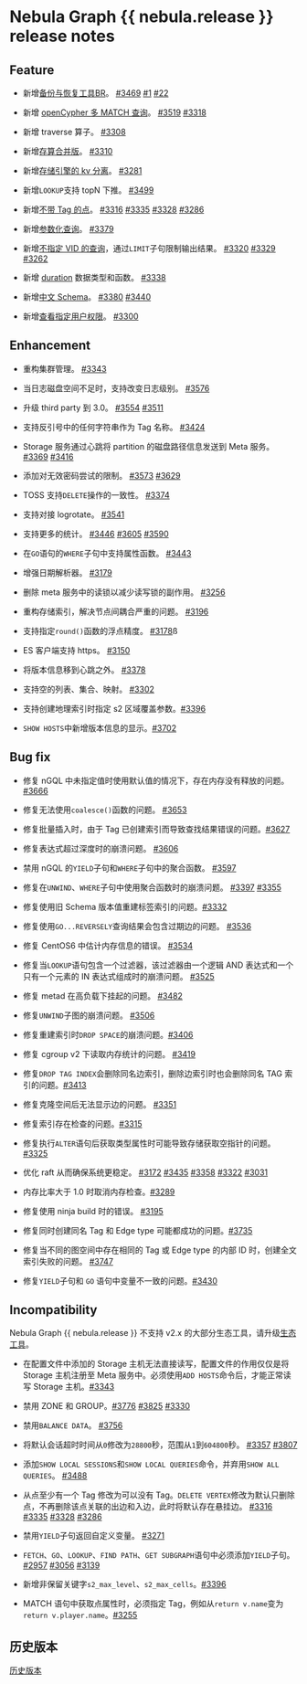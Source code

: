 # Nebula Graph {{ nebula.release }} release notes

## Feature

- 新增[备份与恢复工具BR](../7.data-security/2.backup-restore/1.what-is-br.md)。 [#3469](https://github.com/vesoft-inc/nebula/pull/3469) [#1](https://github.com/vesoft-inc/nebula-agent/pull/1) [#22](https://github.com/vesoft-inc/nebula-br/pull/22)

- 新增 [openCypher 多 MATCH 查询](../3.ngql-guide/7.general-query-statements/2.match.md)。 [#3519](https://github.com/vesoft-inc/nebula/pull/3519) [#3318](https://github.com/vesoft-inc/nebula/pull/3318)

- 新增 traverse 算子。 [#3308](https://github.com/vesoft-inc/nebula/pull/3308)

- 新增[存算合并版](../4.deployment-and-installation/standalone-deployment.md)。 [#3310](https://github.com/vesoft-inc/nebula/pull/3310)

- 新增[存储引擎的 kv 分离](../5.configurations-and-logs/1.configurations/4.storage-config.md)。 [#3281](https://github.com/vesoft-inc/nebula/pull/3281)

- 新增`LOOKUP`支持 topN 下推。 [#3499](https://github.com/vesoft-inc/nebula/pull/3499)

- 新增[不带 Tag 的点](../3.ngql-guide/12.vertex-statements/1.insert-vertex.md)。 [#3316](https://github.com/vesoft-inc/nebula/pull/3316) [#3335](https://github.com/vesoft-inc/nebula/pull/3335) [#3328](https://github.com/vesoft-inc/nebula/pull/3328) [#3286](https://github.com/vesoft-inc/nebula/pull/3286)

- 新增[参数化查询](../nebula-console.md)。 [#3379](https://github.com/vesoft-inc/nebula/pull/3379)

- 新增[不指定 VID 的查询](../3.ngql-guide/7.general-query-statements/2.match.md)，通过`LIMIT`子句限制输出结果。 [#3320](https://github.com/vesoft-inc/nebula/pull/3320) [#3329](https://github.com/vesoft-inc/nebula/pull/3329) [#3262](https://github.com/vesoft-inc/nebula/pull/3262)

- 新增 [duration](../3.ngql-guide/3.data-types/4.date-and-time.md) 数据类型和函数。 [#3338](https://github.com/vesoft-inc/nebula/pull/3338)

- 新增[中文 Schema](../3.ngql-guide/1.nGQL-overview/keywords-and-reserved-words.md)。 [#3380](https://github.com/vesoft-inc/nebula/pull/3380)  [#3440](https://github.com/vesoft-inc/nebula/pull/3440)

- 新增[查看指定用户权限](../7.data-security/1.authentication/2.management-user.md)。 [#3300](https://github.com/vesoft-inc/nebula/pull/3300)

<!--
- 支持Snowflake IDs。 [#3500](https://github.com/vesoft-inc/nebula/pull/3500)
-->

## Enhancement

- 重构集群管理。 [#3343](https://github.com/vesoft-inc/nebula/pull/3343)

- 当日志磁盘空间不足时，支持改变日志级别。 [#3576](https://github.com/vesoft-inc/nebula/pull/3576)

- 升级 third party 到 3.0。 [#3554](https://github.com/vesoft-inc/nebula/pull/3554) [#3511](https://github.com/vesoft-inc/nebula/pull/3511)

- 支持反引号中的任何字符串作为 Tag 名称。 [#3424](https://github.com/vesoft-inc/nebula/pull/3424)

- Storage 服务通过心跳将 partition 的磁盘路径信息发送到 Meta 服务。 [#3369](https://github.com/vesoft-inc/nebula/pull/3369) [#3416](https://github.com/vesoft-inc/nebula/pull/3416)

- 添加对无效密码尝试的限制。 [#3573](https://github.com/vesoft-inc/nebula/pull/3573) [#3629](https://github.com/vesoft-inc/nebula/pull/3629)

- TOSS 支持`DELETE`操作的一致性。 [#3374](https://github.com/vesoft-inc/nebula/pull/3374)

- 支持对接 logrotate。 [#3541](https://github.com/vesoft-inc/nebula/pull/3541)

- 支持更多的统计。 [#3446](https://github.com/vesoft-inc/nebula/pull/3446) [#3605](https://github.com/vesoft-inc/nebula/pull/3605) [#3590](https://github.com/vesoft-inc/nebula/pull/3590)

- 在`GO`语句的`WHERE`子句中支持属性函数。 [#3443](https://github.com/vesoft-inc/nebula/pull/3443)

- 增强日期解析器。 [#3179](https://github.com/vesoft-inc/nebula/pull/3179)

- 删除 meta 服务中的读锁以减少读写锁的副作用。 [#3256](https://github.com/vesoft-inc/nebula/pull/3256)

- 重构存储索引，解决节点间耦合严重的问题。 [#3196](https://github.com/vesoft-inc/nebula/pull/3196)

- 支持指定`round()`函数的浮点精度。 [#3178](https://github.com/vesoft-inc/nebula/pull/3178)ß

- ES 客户端支持 https。 [#3150](https://github.com/vesoft-inc/nebula/pull/3150)

- 将版本信息移到心跳之外。 [#3378](https://github.com/vesoft-inc/nebula/pull/3378)

- 支持空的列表、集合、映射。 [#3302](https://github.com/vesoft-inc/nebula/pull/3302)

- 支持创建地理索引时指定 s2 区域覆盖参数。[#3396](https://github.com/vesoft-inc/nebula/pull/3396)

- `SHOW HOSTS`中新增版本信息的显示。[#3702](https://github.com/vesoft-inc/nebula/pull/3702)

## Bug fix

- 修复 nGQL 中未指定值时使用默认值的情况下，存在内存没有释放的问题。 [#3666](https://github.com/vesoft-inc/nebula/pull/3666)

- 修复无法使用`coalesce()`函数的问题。 [#3653](https://github.com/vesoft-inc/nebula/pull/3653)

- 修复批量插入时，由于 Tag 已创建索引而导致查找结果错误的问题。[#3627](https://github.com/vesoft-inc/nebula/pull/3627)

- 修复表达式超过深度时的崩溃问题。 [#3606](https://github.com/vesoft-inc/nebula/pull/3606)

- 禁用 nGQL 的`YIELD`子句和`WHERE`子句中的聚合函数。 [#3597](https://github.com/vesoft-inc/nebula/pull/3597)

- 修复在`UNWIND`、`WHERE`子句中使用聚合函数时的崩溃问题。 [#3397](https://github.com/vesoft-inc/nebula/pull/3397) [#3355](https://github.com/vesoft-inc/nebula/pull/3355)

- 修复使用旧 Schema 版本值重建标签索引的问题。[#3332](https://github.com/vesoft-inc/nebula/pull/3332)

- 修复使用`GO...REVERSELY`查询结果会包含过期边的问题。 [#3536](https://github.com/vesoft-inc/nebula/pull/3536)

- 修复 CentOS6 中估计内存信息的错误。 [#3534](https://github.com/vesoft-inc/nebula/pull/3534)

- 修复当`LOOKUP`语句包含一个过滤器，该过滤器由一个逻辑 AND 表达式和一个只有一个元素的 IN 表达式组成时的崩溃问题。 [#3525](https://github.com/vesoft-inc/nebula/pull/3525)

- 修复 metad 在高负载下挂起的问题。 [#3482](https://github.com/vesoft-inc/nebula/pull/3482)

- 修复`UNWIND`子图的崩溃问题。 [#3506](https://github.com/vesoft-inc/nebula/pull/3506)

- 修复重建索引时`DROP SPACE`的崩溃问题。[#3406](https://github.com/vesoft-inc/nebula/pull/3406)

- 修复 cgroup v2 下读取内存统计的问题。 [#3419](https://github.com/vesoft-inc/nebula/pull/3419)

- 修复`DROP TAG INDEX`会删除同名边索引，删除边索引时也会删除同名 TAG 索引的问题。[#3413](https://github.com/vesoft-inc/nebula/pull/3413)

- 修复克隆空间后无法显示边的问题。 [#3351](https://github.com/vesoft-inc/nebula/pull/3351)

- 修复索引存在检查的问题。[#3315](https://github.com/vesoft-inc/nebula/pull/3315)

- 修复执行`ALTER`语句后获取类型属性时可能导致存储获取空指针的问题。 [#3325](https://github.com/vesoft-inc/nebula/pull/3325)

- 优化 raft 从而确保系统更稳定。 [#3172](https://github.com/vesoft-inc/nebula/pull/3172) [#3435](https://github.com/vesoft-inc/nebula/pull/3435) [#3358](https://github.com/vesoft-inc/nebula/pull/3358) [#3322](https://github.com/vesoft-inc/nebula/pull/3322) [#3031](https://github.com/vesoft-inc/nebula/pull/3031)

- 内存比率大于 1.0 时取消内存检查。[#3289](https://github.com/vesoft-inc/nebula/pull/3289)

- 修复使用 ninja build 时的错误。 [#3195](https://github.com/vesoft-inc/nebula/pull/3195)

- 修复同时创建同名 Tag 和 Edge type 可能都成功的问题。[#3735](https://github.com/vesoft-inc/nebula/pull/3735)

- 修复当不同的图空间中存在相同的 Tag 或 Edge type 的内部 ID 时，创建全文索引失败的问题。 [#3747](https://github.com/vesoft-inc/nebula/pull/3747)

- 修复`YIELD`子句和 `GO` 语句中变量不一致的问题。[#3430](https://github.com/vesoft-inc/nebula/pull/3430)

## Incompatibility

Nebula Graph {{ nebula.release }} 不支持 v2.x 的大部分生态工具，请升级[生态工具](6.eco-tool-version.md)。

- 在配置文件中添加的 Storage 主机无法直接读写，配置文件的作用仅仅是将 Storage 主机注册至 Meta 服务中。必须使用`ADD HOSTS`命令后，才能正常读写 Storage 主机。[#3343](https://github.com/vesoft-inc/nebula/pull/3343)

- 禁用 ZONE 和 GROUP。[#3776](https://github.com/vesoft-inc/nebula/pull/3776) [#3825](https://github.com/vesoft-inc/nebula/pull/3825)  [#3330](https://github.com/vesoft-inc/nebula/pull/3330)

- 禁用`BALANCE DATA`。  [#3756](https://github.com/vesoft-inc/nebula/pull/3756)

- 将默认会话超时时间从`0`修改为`28800`秒，范围从`1`到`604800`秒。 [#3357](https://github.com/vesoft-inc/nebula/pull/3357) [#3807](https://github.com/vesoft-inc/nebula/pull/3807)

- 添加`SHOW LOCAL SESSIONS`和`SHOW LOCAL QUERIES`命令，并弃用`SHOW ALL QUERIES`。 [#3488](https://github.com/vesoft-inc/nebula/pull/3488)

- 从点至少有一个 Tag 修改为可以没有 Tag。`DELETE VERTEX`修改为默认只删除点，不再删除该点关联的出边和入边，此时将默认存在悬挂边。 [#3316](https://github.com/vesoft-inc/nebula/pull/3316) [#3335](https://github.com/vesoft-inc/nebula/pull/3335) [#3328](https://github.com/vesoft-inc/nebula/pull/3328) [#3286](https://github.com/vesoft-inc/nebula/pull/3286)

- 禁用`YIELD`子句返回自定义变量。 [#3271](https://github.com/vesoft-inc/nebula/pull/3271)

- `FETCH`、`GO`、`LOOKUP`、`FIND PATH`、`GET SUBGRAPH`语句中必须添加`YIELD`子句。[#2957](https://github.com/vesoft-inc/nebula/pull/2957) [#3056](https://github.com/vesoft-inc/nebula/pull/3056) [#3139](https://github.com/vesoft-inc/nebula/pull/3139)

- 新增非保留关键字`s2_max_level`、`s2_max_cells`。[#3396](https://github.com/vesoft-inc/nebula/pull/3396)

- MATCH 语句中获取点属性时，必须指定 Tag，例如从`return v.name`变为`return v.player.name`。[#3255](https://github.com/vesoft-inc/nebula/pull/3255)

## 历史版本

[历史版本](https://nebula-graph.com.cn/tags/release-note/)
